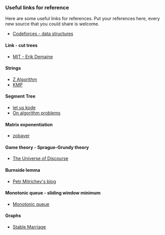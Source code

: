 ### Useful links for reference

Here are some useful links for references. 
Put your references here, every new source that you could share is welcome.

- [Codeforces - data structures](http://codeforces.com/blog/entry/15729)

#### Link - cut trees
  
- [MIT - Erik Demaine](http://courses.csail.mit.edu/6.851/spring12/lectures/L19.html)
  
#### Strings

- [Z Algorithm](http://codeforces.com/blog/entry/3107)
- [KMP](http://www.inf.fh-flensburg.de/lang/algorithmen/pattern/kmpen.htm)

#### Segment Tree

- [let us kode](http://letuskode.blogspot.com/2013/01/segtrees.html)
- [On algorithm problems](http://lbv-pc.blogspot.com/search/label/segment%20tree)

#### Matrix exponentiation

- [zobayer](http://zobayer.blogspot.com/2010/11/matrix-exponentiation.html)

#### Game theory - Sprague-Grundy theory 

- [The Universe of Discourse](http://blog.plover.com/math/sprague-grundy.html)

#### Burnside lemma

- [Petr Mitrichev's blog](http://petr-mitrichev.blogspot.fr/2008/11/burnsides-lemma.html)

#### Monotonic queue - sliding window minimum

- [Monotonic queue](http://people.cs.uct.ac.za/~ksmith/articles/sliding_window_minimum.html)

#### Graphs

- [Stable Marriage](http://mathsite.math.berkeley.edu/smp/smp.html)
